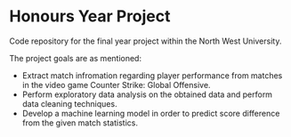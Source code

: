 # Honours Year Project

Code repository for the final year project within the North West University.

The project goals are as mentioned:
- Extract match infromation regarding player performance from matches in the video game Counter Strike: Global Offensive.
- Perform exploratory data analysis on the obtained data and perform data cleaning techniques.
- Develop a machine learning model in order to predict score difference from the given match statistics.
